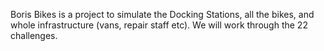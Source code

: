 Boris Bikes is a project to simulate the Docking Stations, all the bikes, and whole infrastructure (vans, repair staff etc). We will work through the 22 challenges.
